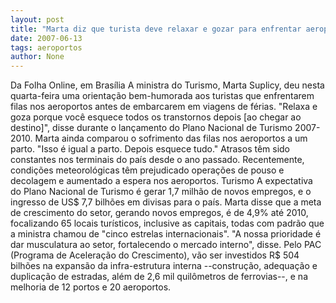 ```yaml
---
layout: post
title: "Marta diz que turista deve relaxar e gozar para enfrentar aeroportos "
date: 2007-06-13
tags: aeroportos
author: None
---
```

Da Folha Online, em Bras&iacute;lia
A ministra do Turismo, Marta Suplicy, deu nesta quarta-feira uma orienta&ccedil;&atilde;o bem-humorada aos turistas que enfrentarem filas nos aeroportos antes de embarcarem em viagens de f&eacute;rias. &quot;Relaxa e goza porque voc&ecirc; esquece todos os transtornos depois [ao chegar ao destino]&quot;, disse durante o lan&ccedil;amento do Plano Nacional de Turismo 2007-2010.
Marta ainda comparou o sofrimento das filas nos aeroportos a um parto. &quot;Isso &eacute; igual a parto. Depois esquece tudo.&quot;
Atrasos t&ecirc;m sido constantes nos terminais do pa&iacute;s desde o ano passado. Recentemente, condi&ccedil;&otilde;es meteorol&oacute;gicas t&ecirc;m prejudicado opera&ccedil;&otilde;es de pouso e decolagem e aumentado a espera nos aeroportos.
Turismo
A expectativa do Plano Nacional de Turismo &eacute; gerar 1,7 milh&atilde;o de novos empregos, e o ingresso de US$ 7,7 bilh&otilde;es em divisas para o pa&iacute;s.
Marta disse que a meta de crescimento do setor, gerando novos empregos, &eacute; de 4,9% at&eacute; 2010, focalizando 65 locais tur&iacute;sticos, inclusive as capitais, todas com padr&atilde;o que a ministra chamou de &quot;cinco estrelas internacionais&quot;. &quot;A nossa prioridade &eacute; dar musculatura ao setor, fortalecendo o mercado interno&quot;, disse.
Pelo PAC (Programa de Acelera&ccedil;&atilde;o do Crescimento), v&atilde;o ser investidos R$ 504 bilh&otilde;es na expans&atilde;o da infra-estrutura interna --constru&ccedil;&atilde;o, adequa&ccedil;&atilde;o e duplica&ccedil;&atilde;o de estradas, al&eacute;m de 2,6 mil quil&ocirc;metros de ferrovias--, e na melhoria de 12 portos e 20 aeroportos. 